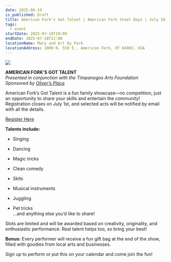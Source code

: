 ```yaml
---
date: 2025-06-19
is_published: Draft
title: American Fork's Got Talent | American Fork Steel Days | July 18, 2025
tags:
  - event
startDate: 2025-07-18T19:00
endDate: 2025-07-18T21:00
locationName: Mary and Art Dy Park
locationAddress: 1000 N. 550 E., American Fork, UT 84003, USA
---
```

![](/media/Screenshot%202025-06-19%20at%204.03.33%E2%80%AFPM.png)

**AMERICAN FORK’S GOT TALENT**  
_Presented in conjunction with the Timpanogos Arts Foundation_  
_Sponsored by_ [_Oliver’s Place_](https://oliversplaceut.com/)

American Fork’s Got Talent is a fun family showcase—no competition, just an opportunity to share your skills and entertain the community! Registration closes on July 1st, and selected acts will be notified by email with all the details.

[Register Here](https://docs.google.com/forms/d/e/1FAIpQLSfgR0nRetGX-jEtVAoCRvAz5MkM8bmxrwXlwxanqj5FdcHhtA/viewform)

**Talents include:**

*   Singing
    
*   Dancing
    
*   Magic tricks
    
*   Clean comedy
    
*   Skits
    
*   Musical instruments
    
*   Juggling
    
*   Pet tricks  
    …and anything else you’d like to share!
    

Slots are limited and will be awarded based on creativity, originality, and enthusiastic performance. Real talent helps too, so bring your best!

**Bonus:** Every performer will receive a fun gift bag at the end of the show, filled with goodies from local arts and businesses.

Sign up to perform or put this on your calendar and come join the fun!